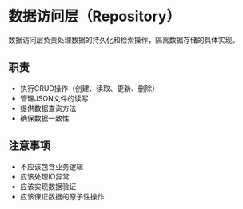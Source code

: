 # 数据访问层（Repository）

数据访问层负责处理数据的持久化和检索操作，隔离数据存储的具体实现。

## 职责
- 执行CRUD操作（创建、读取、更新、删除）
- 管理JSON文件的读写
- 提供数据查询方法
- 确保数据一致性

## 注意事项
- 不应该包含业务逻辑
- 应该处理IO异常
- 应该实现数据验证
- 应该保证数据的原子性操作 